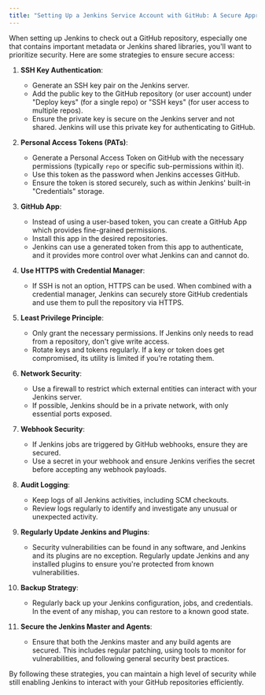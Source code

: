 ```yaml
---
title: "Setting Up a Jenkins Service Account with GitHub: A Secure Approach"
---
```


When setting up Jenkins to check out a GitHub repository, especially one that contains important metadata or Jenkins shared libraries, you'll want to prioritize security. Here are some strategies to ensure secure access:

1. **SSH Key Authentication**:

   - Generate an SSH key pair on the Jenkins server.
   - Add the public key to the GitHub repository (or user account) under "Deploy keys" (for a single repo) or "SSH keys" (for user access to multiple repos).
   - Ensure the private key is secure on the Jenkins server and not shared. Jenkins will use this private key for authenticating to GitHub.

2. **Personal Access Tokens (PATs)**:

   - Generate a Personal Access Token on GitHub with the necessary permissions (typically `repo` or specific sub-permissions within it).
   - Use this token as the password when Jenkins accesses GitHub.
   - Ensure the token is stored securely, such as within Jenkins' built-in "Credentials" storage.

3. **GitHub App**:

   - Instead of using a user-based token, you can create a GitHub App which provides fine-grained permissions.
   - Install this app in the desired repositories.
   - Jenkins can use a generated token from this app to authenticate, and it provides more control over what Jenkins can and cannot do.

4. **Use HTTPS with Credential Manager**:

   - If SSH is not an option, HTTPS can be used. When combined with a credential manager, Jenkins can securely store GitHub credentials and use them to pull the repository via HTTPS.

5. **Least Privilege Principle**:

   - Only grant the necessary permissions. If Jenkins only needs to read from a repository, don't give write access.
   - Rotate keys and tokens regularly. If a key or token does get compromised, its utility is limited if you're rotating them.

6. **Network Security**:

   - Use a firewall to restrict which external entities can interact with your Jenkins server.
   - If possible, Jenkins should be in a private network, with only essential ports exposed.

7. **Webhook Security**:

   - If Jenkins jobs are triggered by GitHub webhooks, ensure they are secured.
   - Use a secret in your webhook and ensure Jenkins verifies the secret before accepting any webhook payloads.

8. **Audit Logging**:

   - Keep logs of all Jenkins activities, including SCM checkouts.
   - Review logs regularly to identify and investigate any unusual or unexpected activity.

9. **Regularly Update Jenkins and Plugins**:

   - Security vulnerabilities can be found in any software, and Jenkins and its plugins are no exception. Regularly update Jenkins and any installed plugins to ensure you're protected from known vulnerabilities.

10. **Backup Strategy**:

    - Regularly back up your Jenkins configuration, jobs, and credentials. In the event of any mishap, you can restore to a known good state.

11. **Secure the Jenkins Master and Agents**:
    - Ensure that both the Jenkins master and any build agents are secured. This includes regular patching, using tools to monitor for vulnerabilities, and following general security best practices.

By following these strategies, you can maintain a high level of security while still enabling Jenkins to interact with your GitHub repositories efficiently.
